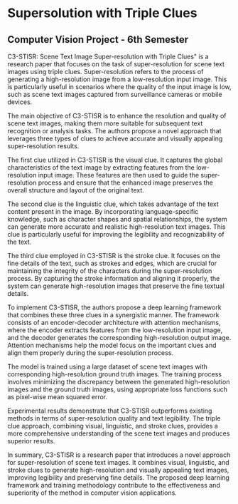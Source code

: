 #  Supersolution with Triple Clues
## Computer Vision Project - 6th Semester


C3-STISR: Scene Text Image Super-resolution with Triple Clues" is a research paper that focuses on the task of super-resolution for scene text images using triple clues. Super-resolution refers to the process of generating a high-resolution image from a low-resolution input image. This is particularly useful in scenarios where the quality of the input image is low, such as scene text images captured from surveillance cameras or mobile devices.

The main objective of C3-STISR is to enhance the resolution and quality of scene text images, making them more suitable for subsequent text recognition or analysis tasks. The authors propose a novel approach that leverages three types of clues to achieve accurate and visually appealing super-resolution results.

The first clue utilized in C3-STISR is the visual clue. It captures the global characteristics of the text image by extracting features from the low-resolution input image. These features are then used to guide the super-resolution process and ensure that the enhanced image preserves the overall structure and layout of the original text.

The second clue is the linguistic clue, which takes advantage of the text content present in the image. By incorporating language-specific knowledge, such as character shapes and spatial relationships, the system can generate more accurate and realistic high-resolution text images. This clue is particularly useful for improving the legibility and recognizability of the text.

The third clue employed in C3-STISR is the stroke clue. It focuses on the fine details of the text, such as strokes and edges, which are crucial for maintaining the integrity of the characters during the super-resolution process. By capturing the stroke information and aligning it properly, the system can generate high-resolution images that preserve the fine textual details.

To implement C3-STISR, the authors propose a deep learning framework that combines these three clues in a synergistic manner. The framework consists of an encoder-decoder architecture with attention mechanisms, where the encoder extracts features from the low-resolution input image, and the decoder generates the corresponding high-resolution output image. Attention mechanisms help the model focus on the important clues and align them properly during the super-resolution process.

The model is trained using a large dataset of scene text images with corresponding high-resolution ground truth images. The training process involves minimizing the discrepancy between the generated high-resolution images and the ground truth images, using appropriate loss functions such as pixel-wise mean squared error.

Experimental results demonstrate that C3-STISR outperforms existing methods in terms of super-resolution quality and text legibility. The triple clue approach, combining visual, linguistic, and stroke clues, provides a more comprehensive understanding of the scene text images and produces superior results.

In summary, C3-STISR is a research paper that introduces a novel approach for super-resolution of scene text images. It combines visual, linguistic, and stroke clues to generate high-resolution and visually appealing text images, improving legibility and preserving fine details. The proposed deep learning framework and training methodology contribute to the effectiveness and superiority of the method in computer vision applications.

